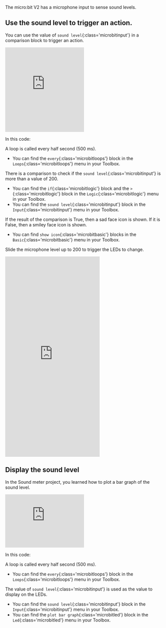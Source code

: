 The micro:bit V2 has a microphone input to sense sound levels.

## Use the sound level to trigger an action.

You can use the value of `sound level`{:class='microbitinput'} in a comparison block to trigger an action.

<div style="position:relative;height:calc(200px + 5em);width:100%;overflow:hidden;"><iframe style="position:relative;top:0;left:0;width:50%;height:100%;" src="https://makecode.microbit.org/---codeembed#pub:_iwxY77TVqLhP
" allowfullscreen="allowfullscreen" frameborder="0" sandbox="allow-scripts allow-same-origin"></iframe></div>

In this code:

A loop is called every half second (500 ms).

- You can find the `every`{:class='microbitloops'} block in the `Loops`{:class='microbitloops'} menu in your Toolbox.

There is a comparison to check if the `sound level`{:class='microbitinput'} is more than a value of 200.

- You can find the `if`{:class='microbitlogic'} block and the `>`{:class='microbitlogic'} block in the `Logic`{:class='microbitlogic'} menu in your Toolbox.
- You can find the `sound level`{:class='microbitinput'} block in the `Input`{:class='microbitinput'} menu in your Toolbox.

If the result of the comparison is True, then a sad face icon is shown. If it is False, then a smiley face icon is shown.
- You can find `show icon`{:class='microbitbasic'} blocks in the `Basic`{:class='microbitbasic'} menu in your Toolbox.

Slide the microphone level up to 200 to trigger the LEDs to change.

<div style="position:relative;height:0;padding-bottom:127%;overflow:hidden;"><iframe style="position:absolute;top:0;left:0;width:60%;height:100%;" src="https://makecode.microbit.org/---run?id=_Ccg0vpbm2PdF" allowfullscreen="allowfullscreen" sandbox="allow-popups allow-forms allow-scripts allow-same-origin" frameborder="0"></iframe></div>

## Display the sound level

In the Sound meter project, you learned how to plot a bar graph of the sound level.

<div style="position:relative;height:calc(100px + 5em);width:100%;overflow:hidden;"><iframe style="position:relative;top:0;left:0;width:50%;height:100%;" src="https://makecode.microbit.org/---codeembed#pub:_6ksXpsPViAWd
" allowfullscreen="allowfullscreen" frameborder="0" sandbox="allow-scripts allow-same-origin"></iframe></div>

In this code:

A loop is called every half second (500 ms).

- You can find the `every`{:class='microbitloops'} block in the `Loops`{:class='microbitloops'} menu in your Toolbox.

The value of `sound level`{:class='microbitinput'} is used as the value to display on the LEDs.

- You can find the `sound level`{:class='microbitinput'} block in the `Input`{:class='microbitinput'} menu in your Toolbox.
- You can find the `plot bar graph`{:class='microbitled'} block in the `Led`{:class='microbitled'} menu in your Toolbox.